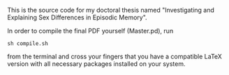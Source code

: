 This is the source code for my doctoral thesis named "Investigating and Explaining Sex Differences in Episodic Memory".

In order to compile the final PDF yourself (Master.pd), run

  `sh compile.sh`

from the terminal and cross your fingers that you have a compatible LaTeX version with all necessary packages installed on your system.
